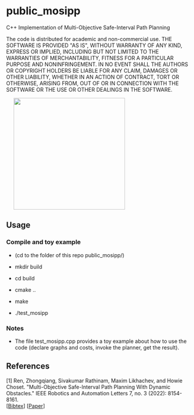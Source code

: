 # public_mosipp

C++ Implementation of Multi-Objective Safe-Interval Path Planning

The code is distributed for academic and non-commercial use. THE SOFTWARE IS PROVIDED "AS IS", WITHOUT WARRANTY OF ANY KIND, EXPRESS OR IMPLIED, INCLUDING BUT NOT LIMITED TO THE WARRANTIES OF MERCHANTABILITY, FITNESS FOR A PARTICULAR PURPOSE AND NONINFRINGEMENT. IN NO EVENT SHALL THE AUTHORS OR COPYRIGHT HOLDERS BE LIABLE FOR ANY CLAIM, DAMAGES OR OTHER LIABILITY, WHETHER IN AN ACTION OF CONTRACT, TORT OR OTHERWISE, ARISING FROM, OUT OF OR IN CONNECTION WITH THE SOFTWARE OR THE USE OR OTHER DEALINGS IN THE SOFTWARE.

<img src="../images/fig_mosipp.gif" alt="" width="300" height="300" align="middle" hspace="20" style=" border: #000000 2px none;">

## Usage

### Compile and toy example

- (cd to the folder of this repo public_mosipp/)

- mkdir build

- cd build

- cmake ..

- make

- ./test_mosipp

### Notes

- The file test_mosipp.cpp provides a toy example about how to use the code (declare graphs and costs, invoke the planner, get the result).

## References

[1] Ren, Zhongqiang, Sivakumar Rathinam, Maxim Likhachev, and Howie Choset. "Multi-Objective Safe-Interval Path Planning With Dynamic Obstacles." IEEE Robotics and Automation Letters 7, no. 3 (2022): 8154-8161.\
[[Bibtex](https://wonderren.github.io/files/bibtex_ren22mosipp.txt)]
[[Paper](../files/ren22_mosipp_RAL_IROS22.pdf)]
